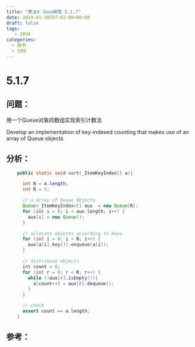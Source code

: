 ```yaml
---
title: "算法4 Java解答 5.1.7"
date: 2019-01-30T07:01:00+08:00
draft: false
tags:
   - JAVA
categories:
  - 技术
  - 归档
---
```



# 5.1.7

## 问题：

用一个Queue对象的数组实现索引计数法

Develop an implementation of key-indexed counting that makes use of an array of Queue objects

## 分析：

```java
    public static void sort(_ItemKeyIndex[] a){

      int N = a.length;
      int R = 5;

      // a array of Queue Objects
      Queue<_ItemKeyIndex>[] aux  = new Queue[R];
      for (int i = 0; i < aux.length; i++) {
        aux[i] = new Queue();
      }

      // allocate objects according to keys
      for (int i = 0; i < N; i++) {
        aux[a[i].key()].enqueue(a[i]);
      }

      // distribute objects
      int count = 0;
      for (int r = 0; r < R; r++) {
        while (!aux[r].isEmpty()){
          a[count++] = aux[r].dequeue();
        }
      }

      // check
      assert count == a.length;
    }

```

## 参考：

